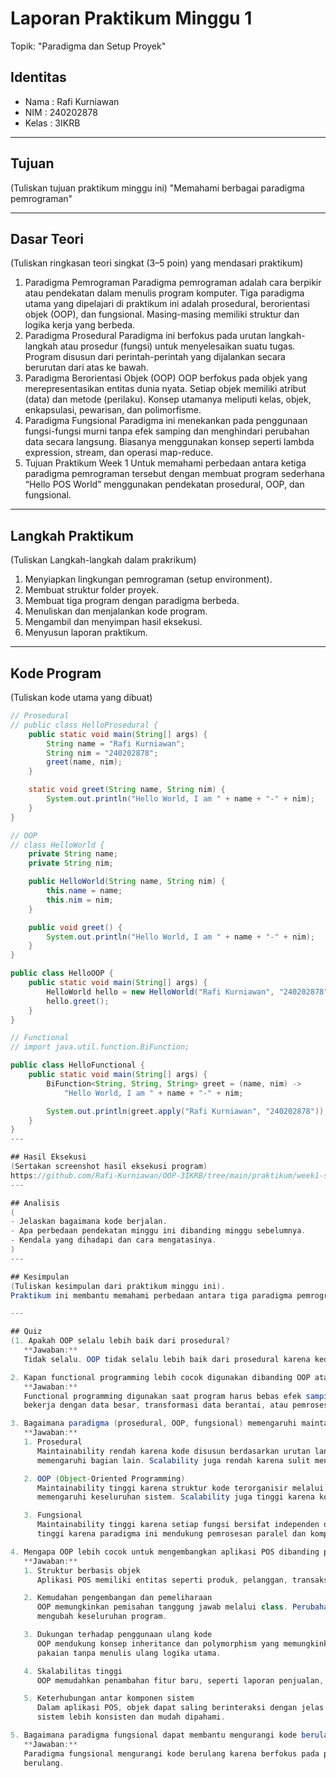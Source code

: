 # Laporan Praktikum Minggu 1
Topik: "Paradigma dan Setup Proyek"

## Identitas
- Nama  : Rafi Kurniawan
- NIM   : 240202878
- Kelas : 3IKRB

---

## Tujuan
(Tuliskan tujuan praktikum minggu ini) 
"Memahami berbagai paradigma pemrograman"

---

## Dasar Teori
(Tuliskan ringkasan teori singkat (3–5 poin) yang mendasari praktikum)
1. Paradigma Pemrograman
   Paradigma pemrograman adalah cara berpikir atau pendekatan dalam menulis program komputer. Tiga paradigma utama yang dipelajari di praktikum ini adalah prosedural,
   berorientasi objek (OOP), dan fungsional. Masing-masing memiliki struktur dan logika kerja yang berbeda.
2. Paradigma Prosedural
   Paradigma ini berfokus pada urutan langkah-langkah atau prosedur (fungsi) untuk menyelesaikan suatu tugas. Program disusun dari perintah-perintah yang dijalankan secara
   berurutan dari atas ke bawah.
3. Paradigma Berorientasi Objek (OOP)
   OOP berfokus pada objek yang merepresentasikan entitas dunia nyata. Setiap objek memiliki atribut (data) dan metode (perilaku). Konsep utamanya meliputi kelas, objek,
   enkapsulasi, pewarisan, dan polimorfisme.
4. Paradigma Fungsional
   Paradigma ini menekankan pada penggunaan fungsi-fungsi murni tanpa efek samping dan menghindari perubahan data secara langsung. Biasanya menggunakan konsep seperti lambda
   expression, stream, dan operasi map-reduce.
5. Tujuan Praktikum Week 1
   Untuk memahami perbedaan antara ketiga paradigma pemrograman tersebut dengan membuat program sederhana “Hello POS World” menggunakan pendekatan prosedural, OOP, dan
   fungsional.
   
---

## Langkah Praktikum
(Tuliskan Langkah-langkah dalam prakrikum)
1. Menyiapkan lingkungan pemrograman (setup environment).  
2. Membuat struktur folder proyek.  
3. Membuat tiga program dengan paradigma berbeda.
4. Menuliskan dan menjalankan kode program.
5. Mengambil dan menyimpan hasil eksekusi.
6. Menyusun laporan praktikum.

---

## Kode Program
(Tuliskan kode utama yang dibuat)

```java
// Prosedural
// public class HelloProsedural {
    public static void main(String[] args) {
        String name = "Rafi Kurniawan";
        String nim = "240202878";
        greet(name, nim);
    }

    static void greet(String name, String nim) {
        System.out.println("Hello World, I am " + name + "-" + nim);
    }
}

// OOP
// class HelloWorld {
    private String name;
    private String nim;

    public HelloWorld(String name, String nim) {
        this.name = name;
        this.nim = nim;
    }

    public void greet() {
        System.out.println("Hello World, I am " + name + "-" + nim);
    }
}

public class HelloOOP {
    public static void main(String[] args) {
        HelloWorld hello = new HelloWorld("Rafi Kurniawan", "240202878");
        hello.greet();
    }
}

// Functional
// import java.util.function.BiFunction;

public class HelloFunctional {
    public static void main(String[] args) {
        BiFunction<String, String, String> greet = (name, nim) ->
            "Hello World, I am " + name + "-" + nim;

        System.out.println(greet.apply("Rafi Kurniawan", "240202878"));
    }
}
---

## Hasil Eksekusi
(Sertakan screenshot hasil eksekusi program) 
https://github.com/Rafi-Kurniawan/OOP-3IKRB/tree/main/praktikum/week1-setup-hello-pos/src/main/java/com/upb/agripos
---

## Analisis
(
- Jelaskan bagaimana kode berjalan.  
- Apa perbedaan pendekatan minggu ini dibanding minggu sebelumnya.  
- Kendala yang dihadapi dan cara mengatasinya.  
)
---

## Kesimpulan
(Tuliskan kesimpulan dari praktikum minggu ini).  
Praktikum ini membantu memahami perbedaan antara tiga paradigma pemrograman — yaitu prosedural, berorientasi objek (OOP), dan fungsional.

---

## Quiz
(1. Apakah OOP selalu lebih baik dari prosedural?  
   **Jawaban:**
   Tidak selalu. OOP tidak selalu lebih baik dari prosedural karena keduanya digunakan untuk kebutuhan yang berbeda.

2. Kapan functional programming lebih cocok digunakan dibanding OOP atau prosedural?   
   **Jawaban:**
   Functional programming digunakan saat program harus bebas efek samping (pure function), mudah diuji, dan mudah dijalankan secara paralel. Paradigma ini lebih efisien ketika
   bekerja dengan data besar, transformasi data berantai, atau pemrosesan paralel karena setiap fungsi berdiri sendiri tanpa mengubah keadaan global.  

3. Bagaimana paradigma (prosedural, OOP, fungsional) memengaruhi maintainability dan scalability aplikasi?  
   **Jawaban:**
   1. Prosedural
      Maintainability rendah karena kode disusun berdasarkan urutan langkah dan sering bergantung pada variabel global. Saat program tumbuh besar, perubahan satu bagian dapat
      memengaruhi bagian lain. Scalability juga rendah karena sulit menambah fitur tanpa mengubah struktur utama.

   2. OOP (Object-Oriented Programming)
      Maintainability tinggi karena struktur kode terorganisir melalui class dan objek. Setiap bagian memiliki tanggung jawab jelas, sehingga perubahan dapat dilakukan tanpa
      memengaruhi keseluruhan sistem. Scalability juga tinggi karena konsep inheritance dan polymorphism memungkinkan penambahan fitur baru tanpa mengubah kode lama.

   3. Fungsional
      Maintainability tinggi karena setiap fungsi bersifat independen dan tidak memiliki efek samping. Perubahan satu fungsi tidak memengaruhi fungsi lain. Scalability juga
      tinggi karena paradigma ini mendukung pemrosesan paralel dan komposisi fungsi yang efisien, sehingga mudah diperluas untuk menangani beban data yang lebih besar.

4. Mengapa OOP lebih cocok untuk mengembangkan aplikasi POS dibanding prosedural?
   **Jawaban:**
   1. Struktur berbasis objek
      Aplikasi POS memiliki entitas seperti produk, pelanggan, transaksi, dan kasir. Dalam OOP, setiap entitas dapat dibuat sebagai objek dengan atribut dan perilaku sendiri,        sehingga kode lebih terorganisir.

   2. Kemudahan pengembangan dan pemeliharaan
      OOP memungkinkan pemisahan tanggung jawab melalui class. Perubahan pada satu class tidak memengaruhi class lain, sehingga sistem mudah diperbarui atau diperluas tanpa
      mengubah keseluruhan program.

   3. Dukungan terhadap penggunaan ulang kode
      OOP mendukung konsep inheritance dan polymorphism yang memungkinkan penggunaan ulang kode. Misalnya, class produk dapat diturunkan menjadi produk makanan, minuman, atau
      pakaian tanpa menulis ulang logika utama.

   4. Skalabilitas tinggi
      OOP memudahkan penambahan fitur baru, seperti laporan penjualan, sistem diskon, atau integrasi pembayaran digital, tanpa mengganggu struktur program yang sudah ada.

   5. Keterhubungan antar komponen sistem
      Dalam aplikasi POS, objek dapat saling berinteraksi dengan jelas. Misalnya, objek transaksi dapat berhubungan dengan objek produk dan pelanggan secara teratur, sehingga
      sistem lebih konsisten dan mudah dipahami.

5. Bagaimana paradigma fungsional dapat membantu mengurangi kode berulang (boilerplate code)?
   **Jawaban:**
   Paradigma fungsional mengurangi kode berulang karena berfokus pada penggunaan fungsi murni, komposisi fungsi, dan ekspresi deklaratif untuk menggantikan pola kode yang
   berulang.
